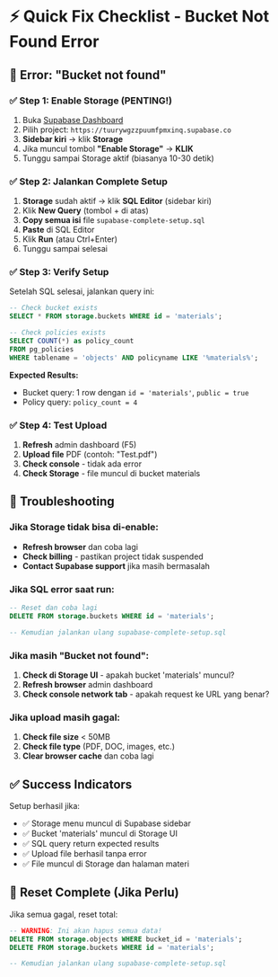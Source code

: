 # ⚡ Quick Fix Checklist - Bucket Not Found Error

## 🎯 Error: "Bucket not found"

### ✅ Step 1: Enable Storage (PENTING!)
1. Buka [Supabase Dashboard](https://supabase.com/dashboard)
2. Pilih project: `https://tuurywgzzpuumfpmxinq.supabase.co`
3. **Sidebar kiri** → klik **Storage**
4. Jika muncul tombol **"Enable Storage"** → **KLIK**
5. Tunggu sampai Storage aktif (biasanya 10-30 detik)

### ✅ Step 2: Jalankan Complete Setup
1. **Storage** sudah aktif → klik **SQL Editor** (sidebar kiri)
2. Klik **New Query** (tombol + di atas)
3. **Copy semua isi** file `supabase-complete-setup.sql`
4. **Paste** di SQL Editor
5. Klik **Run** (atau Ctrl+Enter)
6. Tunggu sampai selesai

### ✅ Step 3: Verify Setup
Setelah SQL selesai, jalankan query ini:
```sql
-- Check bucket exists
SELECT * FROM storage.buckets WHERE id = 'materials';

-- Check policies exists  
SELECT COUNT(*) as policy_count 
FROM pg_policies 
WHERE tablename = 'objects' AND policyname LIKE '%materials%';
```

**Expected Results:**
- Bucket query: 1 row dengan `id = 'materials'`, `public = true`
- Policy query: `policy_count = 4`

### ✅ Step 4: Test Upload
1. **Refresh** admin dashboard (F5)
2. **Upload file** PDF (contoh: "Test.pdf")
3. **Check console** - tidak ada error
4. **Check Storage** - file muncul di bucket materials

## 🚨 Troubleshooting

### Jika Storage tidak bisa di-enable:
- **Refresh browser** dan coba lagi
- **Check billing** - pastikan project tidak suspended
- **Contact Supabase support** jika masih bermasalah

### Jika SQL error saat run:
```sql
-- Reset dan coba lagi
DELETE FROM storage.buckets WHERE id = 'materials';

-- Kemudian jalankan ulang supabase-complete-setup.sql
```

### Jika masih "Bucket not found":
1. **Check di Storage UI** - apakah bucket 'materials' muncul?
2. **Refresh browser** admin dashboard
3. **Check console network tab** - apakah request ke URL yang benar?

### Jika upload masih gagal:
1. **Check file size** < 50MB
2. **Check file type** (PDF, DOC, images, etc.)
3. **Clear browser cache** dan coba lagi

## ✅ Success Indicators

Setup berhasil jika:
- ✅ Storage menu muncul di Supabase sidebar
- ✅ Bucket 'materials' muncul di Storage UI
- ✅ SQL query return expected results
- ✅ Upload file berhasil tanpa error
- ✅ File muncul di Storage dan halaman materi

## 🔄 Reset Complete (Jika Perlu)

Jika semua gagal, reset total:
```sql
-- WARNING: Ini akan hapus semua data!
DELETE FROM storage.objects WHERE bucket_id = 'materials';
DELETE FROM storage.buckets WHERE id = 'materials';

-- Kemudian jalankan ulang supabase-complete-setup.sql
```
